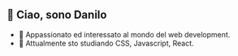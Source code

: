 <h2>👋  Ciao, sono Danilo </h2>
<ul>
  
  <li>👀 Appassionato ed interessato al mondo del web development.</li>
  <li>🌱 Attualmente sto studiando CSS, Javascript, React.</li>
</ul>
